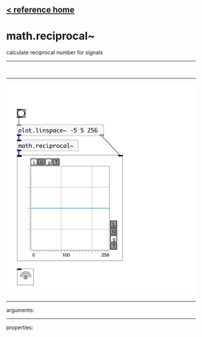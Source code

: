 [< reference home](index.html)
---

# math.reciprocal~


calculate reciprocal number for signals

---

<br>


---


![example](examples/math.reciprocal~-example.jpg)

---
arguments:


---
properties:


